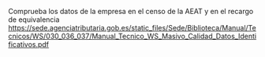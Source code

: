 Comprueba los datos de la empresa en el censo de la AEAT y en el recargo
de equivalencia
<https://sede.agenciatributaria.gob.es/static_files/Sede/Biblioteca/Manual/Tecnicos/WS/030_036_037/Manual_Tecnico_WS_Masivo_Calidad_Datos_Identificativos.pdf>
